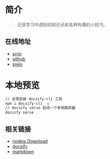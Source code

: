 # 简介

> 记录学习中遇到的知识点和各种有趣的小技巧。

## 在线地址

- [srrio](https://docs.srrio.com)
- [github](https://sreio.github.io/docs/)
- [sreio](http://docs.sreio.com)

# 本地预览
```bash
// 全局安装 docsify-cli 工具
npm i docsify-cli -g
// docsify serve 启动一个本地服务器
docsify serve .
```

## 相关链接 

- [nodejs Download](https://nodejs.org/en/download/current)
- [docsify](https://docsify.js.org/#/zh-cn/)
- [markdown](https://markdown.com.cn/)